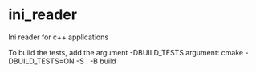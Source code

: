 # ini_reader
Ini reader for c++ applications

To build the tests, add the argument -DBUILD_TESTS argument:
cmake -DBUILD_TESTS=ON -S . -B build
